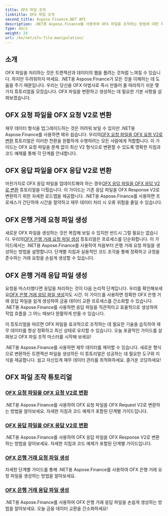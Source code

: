 ```yaml
---
title: OFX 파일 조작
linktitle: OFX 파일 조작
second_title: Aspose.Finance.NET API
description: .NET용 Aspose.Finance를 사용하여 OFX 파일을 조작하는 방법에 대한 자세한 튜토리얼을 살펴보세요. 단계별 가이드를 통해 OFX 파일을 변환하고 생성하는 방법을 알아보세요.
type: docs
weight: 24
url: /ko/net/ofx-file-manipulation/
---
```

## 소개
OFX 파일을 처리하는 것은 트랜잭션과 데이터의 웹을 풀려는 것처럼 느껴질 수 있습니다. 하지만 두려워하지 마세요. .NET용 Aspose.Finance가 모든 것을 이해하는 데 도움을 주기 때문입니다. 우리는 당신을 OFX 마법사로 즉시 만들어 줄 따라하기 쉬운 몇 가지 튜토리얼을 모았습니다. OFX 파일을 변환하고 생성하는 데 필요한 기본 사항을 살펴보겠습니다.

## OFX 요청 파일을 OFX 요청 V2로 변환

 재무 데이터 형식을 업그레이드하는 것은 어려워 보일 수 있지만 .NET용 Aspose.Finance를 사용하면 매우 쉽습니다. 우리의[OFX 요청 파일을 OFX 요청 V2로 변환](./convert-ofx-request-file-to-ofx-request-v2/) 튜토리얼은 이러한 전환을 원활하게 수행하려는 모든 사람에게 적합합니다. 이 가이드는 OFX 요청 파일을 문제 없이 최신 V2 형식으로 변환할 수 있도록 명확한 지침과 코드 예제를 통해 각 단계를 안내합니다.

## OFX 응답 파일을 OFX 응답 V2로 변환

마찬가지로 OFX 응답 파일을 업데이트해야 하는 경우[OFX 응답 파일을 OFX 응답 V2로 변환](./convert-ofx-response-file-to-ofx-response-v2/) 튜토리얼을 다뤘습니다. 이 가이드는 기존 응답 파일을 OFX Response V2로 변환하기 위한 자세한 로드맵을 제공합니다. .NET용 Aspose.Finance를 사용하면 프로세스가 간단하여 시간을 절약하고 재무 데이터 처리 시 오류 위험을 줄일 수 있습니다.

## OFX 은행 거래 요청 파일 생성

 새로운 OFX 파일을 생성하는 것은 복잡해 보일 수 있지만 반드시 그럴 필요는 없습니다. 우리의[OFX 은행 거래 요청 파일 생성](./create-ofx-bank-transaction-request-file/) 튜토리얼은 프로세스를 단순화합니다. 이 가이드에서는 .NET용 Aspose.Finance를 사용하여 처음부터 은행 거래 요청 파일을 생성하는 방법을 설명합니다. 단계별 지침과 실용적인 코드 조각을 통해 정확하고 규정을 준수하는 거래 요청을 손쉽게 생성할 수 있습니다.

## OFX 은행 거래 응답 파일 생성

 요청을 마스터했다면 응답을 처리하는 것이 다음 논리적 단계입니다. 우리를 확인해보세요[OFX 은행 거래 응답 파일 생성](./create-ofx-bank-transaction-response-file/)지도 시간. 이 가이드를 사용하면 정확한 OFX 은행 거래 응답 파일을 쉽게 생성하여 금융 데이터 교환 프로세스를 간소화할 수 있습니다. .NET용 Aspose.Finance를 사용하면 응답 파일을 직관적이고 효율적으로 생성하여 작업 흐름을 그 어느 때보다 원활하게 만들 수 있습니다.

이 튜토리얼을 따르면 OFX 파일을 효과적으로 조작하는 데 필요한 기술을 습득하여 재무 데이터를 항상 정확하고 최신 상태로 유지할 수 있습니다. 오늘 포괄적인 가이드를 살펴보고 OFX 파일 조작 마스터를 시작해 보세요!

.NET용 Aspose.Finance를 사용하면 재무 데이터를 제어할 수 있습니다. 새로운 형식으로 변환하든 트랜잭션 파일을 생성하든 이 튜토리얼은 성공하는 데 필요한 도구와 지식을 제공합니다. 쉽고 자신있게 재무 데이터 관리를 최적화하세요. 즐거운 코딩하세요!
## OFX 파일 조작 튜토리얼
### [OFX 요청 파일을 OFX 요청 V2로 변환](./convert-ofx-request-file-to-ofx-request-v2/)
.NET용 Aspose.Finance를 사용하여 OFX 요청 파일을 OFX Request V2로 변환하는 방법을 알아보세요. 자세한 지침과 코드 예제가 포함된 단계별 가이드입니다.
### [OFX 응답 파일을 OFX 응답 V2로 변환](./convert-ofx-response-file-to-ofx-response-v2/)
.NET용 Aspose.Finance를 사용하여 OFX 응답 파일을 OFX Response V2로 변환하는 방법을 알아보세요. 자세한 지침과 코드 예제가 포함된 단계별 가이드입니다.
### [OFX 은행 거래 요청 파일 생성](./create-ofx-bank-transaction-request-file/)
자세한 단계별 가이드를 통해 .NET용 Aspose.Finance를 사용하여 OFX 은행 거래 요청 파일을 생성하는 방법을 알아보세요. 
### [OFX 은행 거래 응답 파일 생성](./create-ofx-bank-transaction-response-file/)
.NET용 Aspose.Finance를 사용하여 OFX 은행 거래 응답 파일을 손쉽게 생성하는 방법을 알아보세요. 오늘 금융 데이터 교환을 간소화하세요!